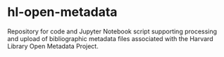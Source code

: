# hl-open-metadata
Repository for code and Jupyter Notebook script supporting processing and upload of bibliographic metadata files associated with the Harvard Library Open Metadata Project. 

